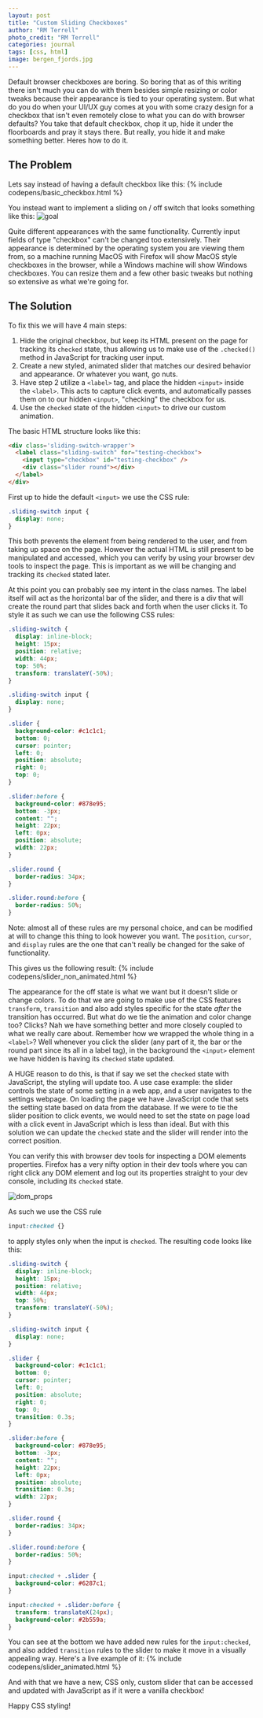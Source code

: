 ```yaml
---
layout: post
title: "Custom Sliding Checkboxes"
author: "RM Terrell"
photo_credit: "RM Terrell"
categories: journal
tags: [css, html]
image: bergen_fjords.jpg
---
```


Default browser checkboxes are boring. So boring that as of this writing there isn't much you can do with them besides simple resizing or color tweaks because their appearance is tied to your operating system. But what do you do when your UI/UX guy comes at you with some crazy design for a checkbox that isn't even remotely close to what you can do with browser defaults? You take that default checkbox, chop it up, hide it under the floorboards and pray it stays there. But really, you hide it and make something better. Heres how to do it.

## The Problem

Lets say instead of having a default checkbox like this:
{% include codepens/basic_checkbox.html %}

You instead want to implement a sliding on / off switch that looks something like this:
![goal](/assets/img/sliding-checkboxes/ish.jpg)

Quite different appearances with the same functionality. Currently input fields of type "checkbox" can't be changed too extensively. Their appearance is determined by the operating system you are viewing them from, so a machine running MacOS with Firefox will show MacOS style checkboxes in the browser, while a Windows machine will show Windows checkboxes. You can resize them and a few other basic tweaks but nothing so extensive as what we're going for.

## The Solution

To fix this we will have 4 main steps:
1. Hide the original checkbox, but keep its HTML present on the page for tracking its `checked` state, thus allowing us to make use of the `.checked()` method in JavaScript for tracking user input.
2. Create a new styled, animated slider that matches our desired behavior and appearance. Or whatever you want, go nuts.
3. Have step 2 utilize a `<label>` tag, and place the hidden `<input>` inside the `<label>`. This acts to capture click events, and automatically passes them on to our hidden `<input>`, "checking" the checkbox for us.
4. Use the `checked` state of the hidden `<input>` to drive our custom animation.

The basic HTML structure looks like this:

```html
<div class='sliding-switch-wrapper'>
  <label class="sliding-switch" for="testing-checkbox">
    <input type="checkbox" id="testing-checkbox" />
    <div class="slider round"></div>
  </label>
</div>
```

First up to hide the default `<input>` we use the CSS rule:

```css
.sliding-switch input {
  display: none;
}
```

This both prevents the element from being rendered to the user, and from taking up space on the page. However the actual HTML is still present to be manipulated and accessed, which you can verify by using your browser dev tools to inspect the page. This is important as we will be changing and tracking its `checked` stated later.

At this point you can probably see my intent in the class names. The label itself will act as the horizontal bar of the slider, and there is a div that will create the round part that slides back and forth when the user clicks it. To style it as such we can use the following CSS rules:

```css
.sliding-switch {
  display: inline-block;
  height: 15px;
  position: relative;
  width: 44px;
  top: 50%;
  transform: translateY(-50%);
}

.sliding-switch input {
  display: none;
}

.slider {
  background-color: #c1c1c1;
  bottom: 0;
  cursor: pointer;
  left: 0;
  position: absolute;
  right: 0;
  top: 0;
}

.slider:before {
  background-color: #878e95;
  bottom: -3px;
  content: "";
  height: 22px;
  left: 0px;
  position: absolute;
  width: 22px;
}

.slider.round {
  border-radius: 34px;
}

.slider.round:before {
  border-radius: 50%;
}
```

Note: almost all of these rules are my personal choice, and can be modified at will to change this thing to look however you want. The `position`, `cursor`, and `display` rules are the one that can't really be changed for the sake of functionality.

This gives us the following result:
{% include codepens/slider_non_animated.html %}

The appearance for the off state is what we want but it doesn't slide or change colors. To do that we are going to make use of the CSS features `transform`, `transition` and also add styles specific for the state _after_ the transition has occurred. But what do we tie the animation and color change too? Clicks? Nah we have something better and more closely coupled to what we really care about. Remember how we wrapped the whole thing in a `<label>`? Well whenever you click the slider (any part of it, the bar or the round part since its all in a label tag), in the background the `<input>` element we have hidden is having its `checked` state updated.

A HUGE reason to do this, is that if say we set the `checked` state with JavaScript, the styling will update too. A use case example: the slider controls the state of some setting in a web app, and a user navigates to the settings webpage. On loading the page we have JavaScript code that sets the setting state based on data from the database. If we were to tie the slider position to click events, we would need to set the state on page load with a click event in JavaScript which is less than ideal. But with this solution we can update the `checked` state and the slider will render into the correct position.

You can verify this with browser dev tools for inspecting a DOM elements properties. Firefox has a very nifty option in their dev tools where you can right click any DOM element and log out its properties straight to your dev console, including its `checked` state.

![dom_props](/assets/img/sliding-checkboxes/show_dom_properties.png)

As such we use the CSS rule

```css
input:checked {}
```

to apply styles only when the input is `checked`. The resulting code looks like this:

```css
.sliding-switch {
  display: inline-block;
  height: 15px;
  position: relative;
  width: 44px;
  top: 50%;
  transform: translateY(-50%);
}

.sliding-switch input {
  display: none;
}

.slider {
  background-color: #c1c1c1;
  bottom: 0;
  cursor: pointer;
  left: 0;
  position: absolute;
  right: 0;
  top: 0;
  transition: 0.3s;
}

.slider:before {
  background-color: #878e95;
  bottom: -3px;
  content: "";
  height: 22px;
  left: 0px;
  position: absolute;
  transition: 0.3s;
  width: 22px;
}

.slider.round {
  border-radius: 34px;
}

.slider.round:before {
  border-radius: 50%;
}

input:checked + .slider {
  background-color: #6287c1;
}

input:checked + .slider:before {
  transform: translateX(24px);
  background-color: #2b559a;
}
```

You can see at the bottom we have added new rules for the `input:checked`, and also added `transition` rules to the slider to make it move in a visually appealing way. Here's a live example of it:
{% include codepens/slider_animated.html %}

And with that we have a new, CSS only, custom slider that can be accessed and updated with JavaScript as if it were a vanilla checkbox!

Happy CSS styling!
